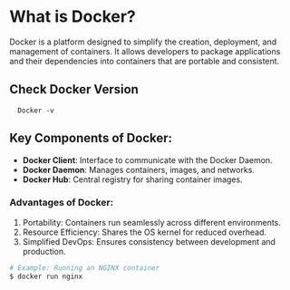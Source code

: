 # What is Docker?

Docker is a platform designed to simplify the creation, deployment, and management of containers. It allows developers to package applications and their dependencies into containers that are portable and consistent.

## Check Docker Version
  ```
    Docker -v
  ```
## Key Components of Docker:
- **Docker Client**: Interface to communicate with the Docker Daemon.
- **Docker Daemon**: Manages containers, images, and networks.
- **Docker Hub**: Central registry for sharing container images.

### Advantages of Docker:
1. Portability: Containers run seamlessly across different environments.
2. Resource Efficiency: Shares the OS kernel for reduced overhead.
3. Simplified DevOps: Ensures consistency between development and production.

```bash
# Example: Running an NGINX container
$ docker run nginx
```